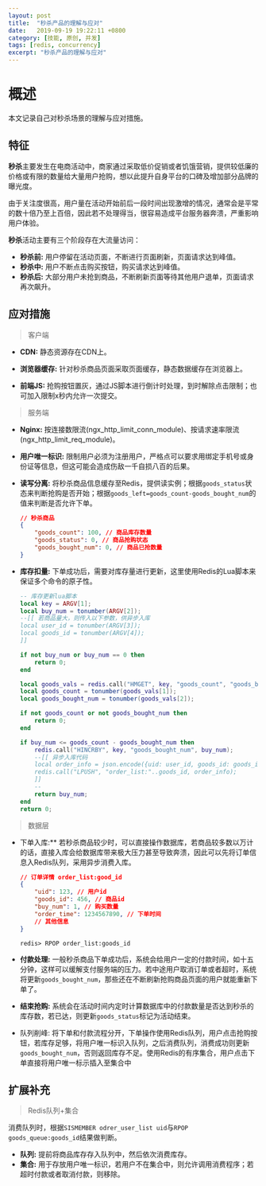 ```yaml
---
layout: post
title:  "秒杀产品的理解与应对"
date:   2019-09-19 19:22:11 +0800
category: [技能, 原创, 并发]
tags: [redis, concurrency]
excerpt: "秒杀产品的理解与应对"
---
```


# 概述

本文记录自己对秒杀场景的理解与应对措施。

## 特征

**秒杀**主要发生在电商活动中，商家通过采取低价促销或者饥饿营销，提供较低廉的价格或有限的数量给大量用户抢购，想以此提升自身平台的口碑及增加部分品牌的曝光度。

由于关注度很高，用户量在活动开始前后一段时间出现激增的情况，通常会是平常的数十倍乃至上百倍，因此若不处理得当，很容易造成平台服务器奔溃，严重影响用户体验。

**秒杀**活动主要有三个阶段存在大流量访问：

-   **秒杀前:** 用户停留在活动页面，不断进行页面刷新，页面请求达到峰值。
-   **秒杀中:** 用户不断点击购买按钮，购买请求达到峰值。
-   **秒杀后:** 大部分用户未抢到商品，不断刷新页面等待其他用户退单，页面请求再次飙升。

## 应对措施

>   客户端

-   **CDN:** 静态资源存在CDN上。

-   **浏览器缓存:** 针对秒杀商品页面采取页面缓存，静态数据缓存在浏览器上。
-   **前端JS:** 抢购按钮置灰，通过JS脚本进行倒计时处理，到时解除点击限制；也可加入限制x秒内允许一次提交。

>   服务端

-   **Nginx:** 按连接数限流(ngx_http_limit_conn_module)、按请求速率限流(ngx_http_limit_req_module)。

-   **用户唯一标识:** 限制用户必须为注册用户，严格点可以要求用绑定手机号或身份证等信息，但这可能会造成伤敌一千自损八百的后果。

-   **读写分离:** 将秒杀商品信息缓存至Redis，提供读实例；根据`goods_status`状态来判断抢购是否开始；根据`goods_left=goods_count-goods_bought_num`的值来判断是否允许下单。

    ```json
    // 秒杀商品
    {
        "goods_count": 100, // 商品库存数量
        "goods_status": 0, // 商品抢购状态
        "goods_bought_num": 0, // 商品已抢数量
    }
    ```

-   **库存扣量:** 下单成功后，需要对库存量进行更新，这里使用Redis的Lua脚本来保证多个命令的原子性。

    ```lua
    -- 库存更新lua脚本
    local key = ARGV[1];
    local buy_num = tonumber(ARGV[2]);
    --[[ 若商品量大，则传入以下参数，供异步入库
    local user_id = tonumber(ARGV[3]);
    local goods_id = tonumber(ARGV[4]);
    ]]
    
    if not buy_num or buy_num == 0 then
        return 0;
    end
    
    local goods_vals = redis.call("HMGET", key, "goods_count", "goods_bought_num");
    local goods_count = tonumber(goods_vals[1]);
    local goods_bought_num = tonumber(goods_vals[2]);
    
    if not goods_count or not goods_bought_num then
        return 0;
    end
    
    if buy_num <= goods_count - goods_bought_num then
        redis.call("HINCRBY", key, "goods_bought_num", buy_num);
        --[[ 异步入库代码
        local order_info = json.encode({uid: user_id, goods_id: goods_id, buy_num: buy_num, order_time: os.time()});
        redis.call("LPUSH", "order_list:"..goods_id, order_info);
        ]]
        -- 
        return buy_num;
    end
    return 0;
    ```

>   数据层

-   下单入库:** 若秒杀商品较少时，可以直接操作数据库，若商品较多数以万计的话，直接入库会给数据库带来极大压力甚至导致奔溃，因此可以先将订单信息入Redis队列，采用异步消费入库。

    ```json
    // 订单详情 order_list:good_id
    {
        "uid": 123, // 用户id
        "goods_id": 456, // 商品id
        "buy_num": 1, // 购买数量
        "order_time": 1234567890, // 下单时间
        // 其他信息
    }
    ```

    ```shell
    redis> RPOP order_list:goods_id
    ```

-   **付款处理:** 一般秒杀商品下单成功后，系统会给用户一定的付款时间，如十五分钟，这样可以缓解支付服务端的压力。若中途用户取消订单或者超时，系统将更新`goods_bought_num`，那些还在不断刷新抢购商品页面的用户就能重新下单了。

-   **结束抢购:** 系统会在活动时间内定时计算数据库中的付款数量是否达到秒杀的库存数，若已达，则更新`goods_status`标记为活动结束。

-   队列削峰: 将下单和付款流程分开，下单操作使用Redis队列，用户点击抢购按钮，若库存足够，将用户唯一标识入队列，之后消费队列，消费成功则更新`goods_bought_num`，否则返回库存不足。使用Redis的有序集合，用户点击下单直接将用户唯一标示插入至集合中

## 扩展补充

>   Redis队列+集合

消费队列时，根据`SISMEMBER odrer_user_list uid`与`RPOP goods_queue:goods_id`结果做判断。

-   **队列:** 提前将商品库存存入队列中，然后依次消费库存。
-   **集合:** 用于存放用户唯一标识，若用户不在集合中，则允许调用消费程序；若超时付款或者取消付款，则移除。